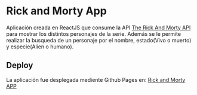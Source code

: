 # Rick and Morty App

Aplicación creada en ReactJS que consume la API [The Rick And Morty API](https://rickandmortyapi.com/documentation/#rest) para mostrar los distintos personajes de la serie. 
Además se le permite realizar la busqueda de un personaje por el nombre, estado(Vivo o muerto) y especie(Alien o humano).

## Deploy

La aplicación fue desplegada mediente Github Pages en: [Rick and Morty APP](https://vaneluuq.github.io/RickAndMorty-/)



